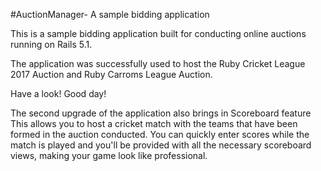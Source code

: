 #AuctionManager- A sample bidding application

This is a sample bidding application built for conducting online auctions running on Rails 5.1.

The application was successfully used to host the Ruby Cricket League 2017 Auction and Ruby Carroms League Auction.

Have a look! Good day!

The second upgrade of the application also brings in Scoreboard feature
This allows you to host a cricket match with the teams that have been formed in the auction conducted.
You can quickly enter scores while the match is played and you'll be provided with all the necessary scoreboard views, making your game look like professional.
